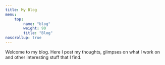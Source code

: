 ```yaml
---
title: My Blog
menu:
    top:
        name: "blog"
        weight: 90
        title: "Blog"
noscrollup: true
---
```


Welcome to my blog. Here I post my thoughts, glimpses on what I work on and other interesting stuff that I find.
